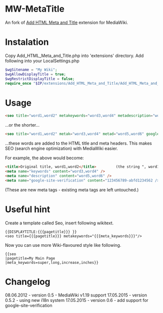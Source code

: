 MW-MetaTitle
============

An fork of [Add HTML Meta and Title](http://www.mediawiki.org/wiki/Extension:Add_HTML_Meta_and_Title) extension for MediaWiki.

Instalation
=====
Copy Add_HTML_Meta_and_Title.php into 'extensions' directory.
Add following into your LocalSettings.php

```php
$wgSitename = "My Wiki";  
$wgAllowDisplayTitle = true;  
$wgRestrictDisplayTitle = false;  
require_once "$IP/extensions/Add_HTML_Meta_and_Title/Add_HTML_Meta_and_Title.php';
```

Usage
=====
```html
<seo title="word1,word2" metakeywords="word3,word4" metadescription="word5,word6" google-site-verification="123456789-abfd123456" />
```
...or the shorter...

```html
<seo title="word1,word2" metak="word3,word4" metad="word5,word6" google-site-verification="123456789-abfd123456" />
```
...these words are added to the HTML title and meta headers. This makes SEO (search engine optimization) with MediaWiki easier.

For example, the above would become:

```html
<title>Original title, word1,word2</title>         (the string ", word1,word2,..." is added)
<meta name="keywords" content="word3,word4" />
<meta name="description" content="word5,word6" />
<meta name="google-site-verification" content="123456789-abfd1234562 />
```
(These are new meta tags - existing meta tags are left untouched.)


Useful hint
===========
Create a template called Seo, insert following wikitext.


    {{DISPLAYTITLE:{{{pagetitle}}} }}
    <seo title={{{pagetitle}}} metakeywords="{{{meta_keywords}}}"/>
Now you can use more Wiki-flavoured style like following.


    {{seo
    |pagetitle=My Main Page
    |meta_keywords=super,long,increase,inches}}

Changelog
=========
08.06.2012 - version 0.5   - MediaWiki v1.19 support
17.05.2015 - version 0.5.2 - using new i18n system
17.05.2015 - version 0.6   - add support for google-site-verification
